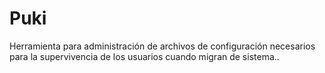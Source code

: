 Puki
====

Herramienta para administración de archivos de configuración necesarios para la 
supervivencia de los usuarios cuando migran de sistema..
